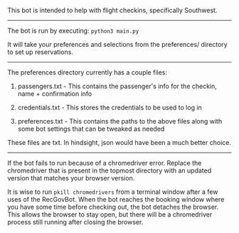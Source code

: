 This bot is intended to help with flight checkins, specifically Southwest.

------------------------------------------------------------------------------------
The bot is run by executing: `python3 main.py`

It will take your preferences and selections from the preferences/ directory to set up reservations.

---------------------------------------------------------------------------------------
The preferences directory currently has a couple files:

1. passengers.txt - This contains the passenger's info for the checkin, name + confirmation info

2. credentials.txt - This stores the credentials to be used to log in

4. preferences.txt - This contains the paths to the above files along with some bot settings that can be tweaked as needed

These files are txt. In hindsight, json would have been a much better choice.

---------------------------------------------------------------------------------------
If the bot fails to run because of a chromedriver error. Replace the chromedriver that is present in the topmost directory with an updated version that matches your browser version.

It is wise to run `pkill chromedrivers` from a terminal window after a few uses of the RecGovBot. When the bot reaches the booking window where you have some time before checking out, the bot detaches the browser. This allows the browser to stay open, but there will be a chromedriver process still running after closing the browser.
